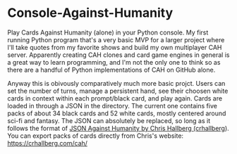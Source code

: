 # Console-Against-Humanity
Play Cards Against Humanity (alone) in your Python console.
My first running Python program that's a very basic MVP for a larger project where I'll take quotes from my favorite shows and build my own multiplayer CAH server. Apparently creating CAH clones and card game engines in general is a great way to learn programming, and I'm not the only one to think so as there are a handful of Python implementations of CAH on GitHub alone.

Anyway this is obivously comparatively much more basic projct. Users can set the number of turns, manage a persistent hand, see their choosen white cards in context within each prompt/black card, and play again. Cards are loaded in through a JSON in the directory. The current one contains five packs of about 34 black cards and 52 white cards, mostly centered around sci-fi and fantasy. The JSON can absolutely be replaced, so long as it follows the format of [JSON Against Humanity by Chris Hallberg (crhallberg](https://github.com/crhallberg/json-against-humanity)). You can export packs of cards directly from Chris's website: https://crhallberg.com/cah/
